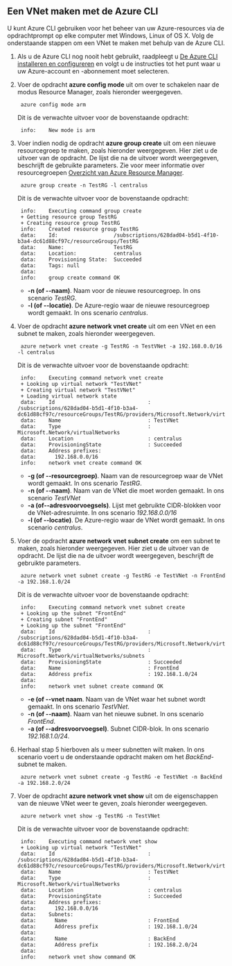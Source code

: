 ## Een VNet maken met de Azure CLI

U kunt Azure CLI gebruiken voor het beheer van uw Azure-resources via de opdrachtprompt op elke computer met Windows, Linux of OS X. Volg de onderstaande stappen om een VNet te maken met behulp van de Azure CLI.

1. Als u de Azure CLI nog nooit hebt gebruikt, raadpleegt u [De Azure CLI installeren en configureren](../articles/xplat-cli-install.md) en volgt u de instructies tot het punt waar u uw Azure-account en -abonnement moet selecteren.
2. Voer de opdracht **azure config mode** uit om over te schakelen naar de modus Resource Manager, zoals hieronder weergegeven.

        azure config mode arm

    Dit is de verwachte uitvoer voor de bovenstaande opdracht:

        info:    New mode is arm

3. Voer indien nodig de opdracht **azure group create** uit om een nieuwe resourcegroep te maken, zoals hieronder weergegeven. Hier ziet u de uitvoer van de opdracht. De lijst die na de uitvoer wordt weergegeven, beschrijft de gebruikte parameters. Zie voor meer informatie over resourcegroepen [Overzicht van Azure Resource Manager](../articles/virtual-network/resource-group-overview.md/#resource-groups).

        azure group create -n TestRG -l centralus

    Dit is de verwachte uitvoer voor de bovenstaande opdracht:

        info:    Executing command group create
        + Getting resource group TestRG
        + Creating resource group TestRG
        info:    Created resource group TestRG
        data:    Id:                  /subscriptions/628dad04-b5d1-4f10-b3a4-dc61d88cf97c/resourceGroups/TestRG
        data:    Name:                TestRG
        data:    Location:            centralus
        data:    Provisioning State:  Succeeded
        data:    Tags: null
        data:
        info:    group create command OK

    - **-n (of --naam)**. Naam voor de nieuwe resourcegroep. In ons scenario *TestRG*.
    - **-l (of --locatie)**. De Azure-regio waar de nieuwe resourcegroep wordt gemaakt. In ons scenario *centralus*.

4. Voer de opdracht **azure network vnet create** uit om een VNet en een subnet te maken, zoals hieronder weergegeven. 

        azure network vnet create -g TestRG -n TestVNet -a 192.168.0.0/16 -l centralus

    Dit is de verwachte uitvoer voor de bovenstaande opdracht:

        info:    Executing command network vnet create
        + Looking up virtual network "TestVNet"
        + Creating virtual network "TestVNet"
        + Loading virtual network state
        data:    Id                              : /subscriptions/628dad04-b5d1-4f10-b3a4-dc61d88cf97c/resourceGroups/TestRG/providers/Microsoft.Network/virtualNetworks/TestVNet2
        data:    Name                            : TestVNet
        data:    Type                            : Microsoft.Network/virtualNetworks
        data:    Location                        : centralus
        data:    ProvisioningState               : Succeeded
        data:    Address prefixes:
        data:      192.168.0.0/16
        info:    network vnet create command OK

    - **-g (of --resourcegroep)**. Naam van de resourcegroep waar de VNet wordt gemaakt. In ons scenario *TestRG*.
    - **-n (of --naam)**. Naam van de VNet die moet worden gemaakt. In ons scenario *TestVNet*
    - **-a (of--adresvoorvoegsels)**. Lijst met gebruikte CIDR-blokken voor de VNet-adresruimte. In ons scenario *192.168.0.0/16*
    - **-l (of --locatie)**. De Azure-regio waar de VNet wordt gemaakt. In ons scenario *centralus*.

5. Voer de opdracht **azure network vnet subnet create** om een subnet te maken, zoals hieronder weergegeven. Hier ziet u de uitvoer van de opdracht. De lijst die na de uitvoer wordt weergegeven, beschrijft de gebruikte parameters.

        azure network vnet subnet create -g TestRG -e TestVNet -n FrontEnd -a 192.168.1.0/24

    Dit is de verwachte uitvoer voor de bovenstaande opdracht:

        info:    Executing command network vnet subnet create
        + Looking up the subnet "FrontEnd"
        + Creating subnet "FrontEnd"
        + Looking up the subnet "FrontEnd"
        data:    Id                              : /subscriptions/628dad04-b5d1-4f10-b3a4-dc61d88cf97c/resourceGroups/TestRG/providers/Microsoft.Network/virtualNetworks/TestVNet/subnets/FrontEnd
        data:    Type                            : Microsoft.Network/virtualNetworks/subnets
        data:    ProvisioningState               : Succeeded
        data:    Name                            : FrontEnd
        data:    Address prefix                  : 192.168.1.0/24
        data:
        info:    network vnet subnet create command OK

    - **-e (of --vnet naam**. Naam van de VNet waar het subnet wordt gemaakt. In ons scenario *TestVNet*.
    - **-n (of --naam)**. Naam van het nieuwe subnet. In ons scenario *FrontEnd*.
    - **-a (of --adresvoorvoegsel)**. Subnet CIDR-blok. In ons scenario *192.168.1.0/24*.

6. Herhaal stap 5 hierboven als u meer subnetten wilt maken. In ons scenario voert u de onderstaande opdracht maken om het *BackEnd*-subnet te maken.

        azure network vnet subnet create -g TestRG -e TestVNet -n BackEnd -a 192.168.2.0/24

4. Voer de opdracht **azure network vnet show** uit om de eigenschappen van de nieuwe VNet weer te geven, zoals hieronder weergegeven.

        azure network vnet show -g TestRG -n TestVNet

    Dit is de verwachte uitvoer voor de bovenstaande opdracht:

        info:    Executing command network vnet show
        + Looking up virtual network "TestVNet"
        data:    Id                              : /subscriptions/628dad04-b5d1-4f10-b3a4-dc61d88cf97c/resourceGroups/TestRG/providers/Microsoft.Network/virtualNetworks/TestVNet
        data:    Name                            : TestVNet
        data:    Type                            : Microsoft.Network/virtualNetworks
        data:    Location                        : centralus
        data:    ProvisioningState               : Succeeded
        data:    Address prefixes:
        data:      192.168.0.0/16
        data:    Subnets:
        data:      Name                          : FrontEnd
        data:      Address prefix                : 192.168.1.0/24
        data:
        data:      Name                          : BackEnd
        data:      Address prefix                : 192.168.2.0/24
        data:
        info:    network vnet show command OK



<!--HONumber=Jun16_HO2-->


